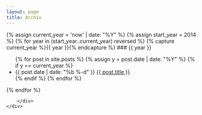 ```yaml
---
layout: page
title: Archiv
---
```


<div class="row">        
    <div class="col-sm-6">
        <div class="list-group">
          <div class="panel-heading" markdown="1">
{% assign current_year = 'now' | date: "%Y" %}
{% assign start_year = 2014 %}
{% for year in (start_year..current_year) reversed %}
{% capture current_year %}{{ year }}{% endcapture %}
### {{ year }}
  <ul class="posts">
  {% for post in site.posts %}
    {% assign y = post.date | date: "%Y" %}
    {% if y == current_year %}
    <li>
      <span class="post-date">{{ post.date | date: "%b %-d" }}</span>
      <a class="post-link" href="{{ post.url | prepend: site.baseurl }}">{{ post.title }}</a>
    </li>
    {% endif %}
  {% endfor %}
  </ul>
{% endfor %}

</div>

        </div>
    </div>
</div>
